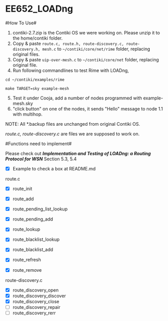 EE652_LOADng
============
#How To Use#
1. contiki-2.7.zip is the Contiki OS we were working on. Please unzip it to the home/contiki folder.  
2. Copy & paste `route.c, route.h, route-discovery.c, route-discovery.h, mesh.c` to `~/contiki/core/net/rime` folder, replacing original files.  
3. Copy & paste `uip-over-mesh.c` to  `~/contiki/core/net` folder, replacing original file.  
4. Run following commandlines to test Rime with LOADng,   
 ```  
 cd ~/contiki/examples/rime  
 ```  
 ```
 make TARGET=sky example-mesh
 ```
5. Test it under Cooja, add a number of nodes programmed with example-mesh.sky 
6. "click button" on one of the nodes, it sends "Hello" message to node 1.1 with multihop.

NOTE: All *.backup files are unchanged from original Contiki OS.

*route.c, route-discovery.c* are files we are supposed to work on.

#Functions need to implement#

Please check out ***Implementation and Testing of LOADng: a Routing Protocol for WSN*** Section 5.3, 5.4

- [x] Example to check a box at README.md  

route.c  
- [x] route_init  
- [x] route_add  
- [x] route_pending_list_lookup  
- [x] route_pending_add  
- [x] route_lookup  
- [x] route_blacklist_lookup  
- [x] route_blacklist_add  
- [x] route_refresh  
- [x] route_remove  


route-discovery.c  
- [x] route_discovery_open  
- [x] route_discovery_discover  
- [x] route_discovery_close  
- [ ] route_discovery_repair  
- [ ] route_discovery_rerr  
